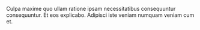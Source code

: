 Culpa maxime quo ullam ratione ipsam necessitatibus consequuntur consequuntur. Et eos explicabo. Adipisci iste veniam numquam veniam cum et.